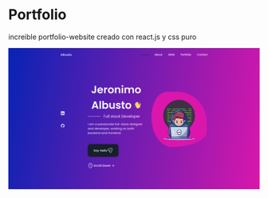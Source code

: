 # Portfolio

increible portfolio-website creado con react.js y css puro

![portfolio](public/portfolio.png)
